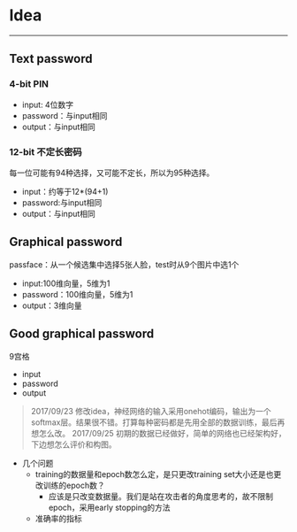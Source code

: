 # Idea
------------------------------
## Text password
### 4-bit PIN
- input: 4位数字
- password：与input相同
- output：与input相同
### 12-bit 不定长密码

每一位可能有94种选择，又可能不定长，所以为95种选择。

- input：约等于12*(94+1)
- password:与input相同
- output：与input相同
## Graphical password
passface：从一个候选集中选择5张人脸，test时从9个图片中选1个
- input:100维向量，5维为1
- password：100维向量，5维为1
- output：3维向量

## Good graphical password
9宫格
- input
- password
- output

> 2017/09/23
> 修改idea，神经网络的输入采用onehot编码，输出为一个softmax层。结果很不错。打算每种密码都是先用全部的数据训练，最后再想怎么改。
> 2017/09/25
> 初期的数据已经做好，简单的网络也已经架构好，下边想怎么评价和构图。
- 几个问题
    - training的数据量和epoch数怎么定，是只更改training set大小还是也更改训练的epoch数？
        - 应该是只改变数据量。我们是站在攻击者的角度思考的，故不限制epoch，采用early stopping的方法
    - 准确率的指标 